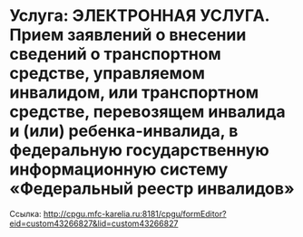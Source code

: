 # Услуга: ЭЛЕКТРОННАЯ УСЛУГА. Прием заявлений о внесении сведений о транспортном средстве, управляемом инвалидом, или транспортном средстве, перевозящем инвалида и (или) ребенка-инвалида, в федеральную государственную информационную систему «Федеральный реестр инвалидов»

Ссылка: <http://cpgu.mfc-karelia.ru:8181/cpgu/formEditor?eid=custom43266827&lid=custom43266827>
